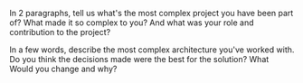 In 2 paragraphs, tell us what's the most complex project you have been part of? What made it so complex to you? And what was your role and contribution to the project?

In a few words, describe the most complex architecture you've worked with. Do you think the decisions made were the best for the solution? What Would you change and why?